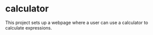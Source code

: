 # calculator

This project sets up a webpage where a user can use a calculator to 
calculate expressions.